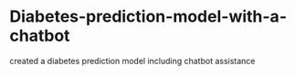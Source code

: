 # Diabetes-prediction-model-with-a-chatbot
created a diabetes prediction model including chatbot assistance
